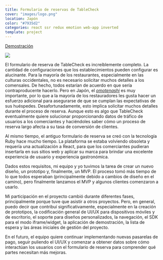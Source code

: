 ```yaml
---
title: Formulario de reservas de TableCheck
cover: "images/logo.png"
location: Japón
color: "#7935d2"
categories: react ssr redux emotion web-app inverted
template: project
---
```


<p class="align-center">
<a class="btn external" role="button" href="https://booking-demo.tablecheck.com/en/gallery" target="_blank">Demostración</a>
</p>

![](/work/booking-form/images/1.jpg)

El formulario de reserva de TableCheck es increíblemente completo. La cantidad de configuraciones que los establecimientos pueden configurar es alucinante. Para la mayoría de los restaurantes, especialmente en las culturas occidentales, no es necesario solicitar muchos detalles a los comensales. De hecho, todos estarían de acuerdo en que sería contraproducente hacerlo. Pero en Japón, el <a href="https://japonismo.com/blog/omotenashi-hospitalidad-japonesa"><i>omotenashi</i></a> es muy importante, por lo que a la mayoría de los restauradores les gusta hacer un esfuerzo adicional para asegurarse de que se cumplan las expectativas de sus huéspedes. Desafortunadamente, esto implica solicitar muchos detalles durante el proceso de reserva. Aunque esto es algo que TableCheck eventualmente quiere solucionar proporcionando datos de tráfico de usuarios a los comerciantes y haciéndoles saber cómo un proceso de reserva largo afecta a su tasa de conversión de clientes.

Al mismo tiempo, el antiguo formulario de reserva se creó con la tecnología Ruby hace mucho tiempo. La plataforma se estaba volviendo obsoleta y requería una actualización a React, para que los comerciantes pudieran insertarla en sus sitios web y aplicar su marca para brindar una excelente experiencia de usuario y experiencia gastronómica.

Dados estos requisitos, mi equipo y yo tuvimos la tarea de crear un nuevo diseño, un prototipo y, finalmente, un MVP. El proceso tomó más tiempo de lo que todos esperaban (principalmente debido a cambios de diseño en el camino), pero finalmente lanzamos el MVP y algunos clientes comenzaron a usarlo.

Mi participación en el proyecto cambió durante diferentes fases, principalmente porque tuve que asistir a otros proyectos. Pero, en general, puedo decir que contribuí significativamente, especialmente en la creación de prototipos, la codificación general de UI/UX para dispositivos móviles y de escritorio, el soporte para diseños personalizados, la navegación, el SDK para el modo iframe/widget, la aplicación de demostración, la lista de espera y las áreas iniciales de gestión del proyecto.

En el futuro, el equipo quiere continuar implementando nuevas pasarelas de pago, seguir puliendo el UI/UX y comenzar a obtener datos sobre cómo interactúan los usuarios con el formulario de reserva para comprender qué partes necesitan más mejoras.

